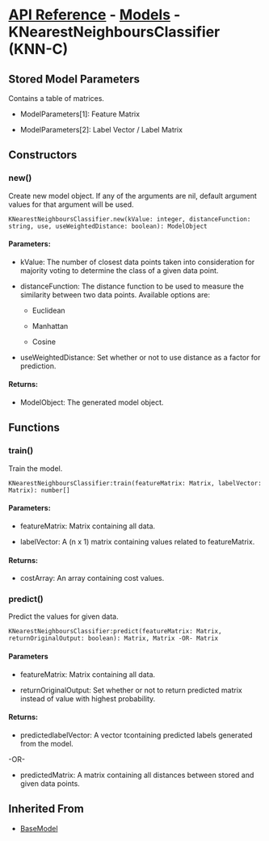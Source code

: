 # [API Reference](../../API.md) - [Models](../Models.md) - KNearestNeighboursClassifier (KNN-C)

## Stored Model Parameters

Contains a table of matrices.  

* ModelParameters[1]: Feature Matrix

* ModelParameters[2]: Label Vector / Label Matrix

## Constructors

### new()

Create new model object. If any of the arguments are nil, default argument values for that argument will be used.

```
KNearestNeighboursClassifier.new(kValue: integer, distanceFunction: string, use, useWeightedDistance: boolean): ModelObject
```

#### Parameters:

* kValue: The number of closest data points taken into consideration for majority voting to determine the class of a given data point.

* distanceFunction: The distance function to be used to measure the similarity between two data points. Available options are:

  * Euclidean

  * Manhattan

  * Cosine

* useWeightedDistance: Set whether or not to use distance as a factor for prediction.

#### Returns:

* ModelObject: The generated model object.

## Functions

### train()

Train the model.

```
KNearestNeighboursClassifier:train(featureMatrix: Matrix, labelVector: Matrix): number[]
```

#### Parameters:

* featureMatrix: Matrix containing all data.

* labelVector: A (n x 1) matrix containing values related to featureMatrix.

#### Returns:

* costArray: An array containing cost values.

### predict()

Predict the values for given data.

```
KNearestNeighboursClassifier:predict(featureMatrix: Matrix, returnOriginalOutput: boolean): Matrix, Matrix -OR- Matrix
```

#### Parameters

* featureMatrix: Matrix containing all data.

* returnOriginalOutput: Set whether or not to return predicted matrix instead of value with highest probability.

#### Returns:

* predictedlabelVector: A vector tcontaining predicted labels generated from the model.

-OR-

* predictedMatrix: A matrix containing all distances between stored and given data points.

## Inherited From

* [BaseModel](BaseModel.md)
